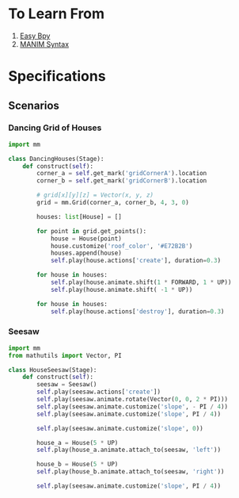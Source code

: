 # To Learn From

1.  [Easy Bpy](https://github.com/curtisjamesholt/EasyBPY/blob/master/easybpy.py)
2.  [MANIM Syntax](https://docs.manim.community/en/stable/tutorials/quickstart.html)

# Specifications

## Scenarios

### Dancing Grid of Houses

```python
import mm

class DancingHouses(Stage):
    def construct(self):
        corner_a = self.get_mark('gridCornerA').location
        corner_b = self.get_mark('gridCornerB').location

        # grid[x][y][z] = Vector(x, y, z)
        grid = mm.Grid(corner_a, corner_b, 4, 3, 0)

        houses: list[House] = []

        for point in grid.get_points():
            house = House(point)
            house.customize('roof_color', '#E72B2B')
            houses.append(house)
            self.play(house.actions['create'], duration=0.3)

        for house in houses:
            self.play(house.animate.shift(1 * FORWARD, 1 * UP))
            self.play(house.animate.shift( -1 * UP))

        for house in houses:
            self.play(house.actions['destroy'], duration=0.3)
```

### Seesaw

```python
import mm
from mathutils import Vector, PI

class HouseSeesaw(Stage):
    def construct(self):
        seesaw = Seesaw()
        self.play(seesaw.actions['create'])
        self.play(seesaw.animate.rotate(Vector(0, 0, 2 * PI)))
        self.play(seesaw.animate.customize('slope', - PI / 4))
        self.play(seesaw.animate.customize('slope', PI / 4))

        self.play(seesaw.animate.customize('slope', 0))

        house_a = House(5 * UP)
        self.play(house_a.animate.attach_to(seesaw, 'left'))

        house_b = House(5 * UP)
        self.play(house_b.animate.attach_to(seesaw, 'right'))

        self.play(seesaw.animate.customize('slope', PI / 4))
```

